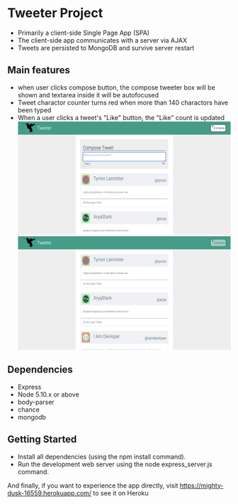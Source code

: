 # Tweeter Project
- Primarily a client-side Single Page App (SPA)
- The client-side app communicates with a server via AJAX
- Tweets are persisted to MongoDB and survive server restart
## Main features
- when user clicks compose button, the compose tweeter box will be shown and textarea inside it will be autofocused
- Tweet charactor counter turns red when more than 140 charactors have been typed
- When a user clicks a tweet's "Like" button, the "Like" count is updated
!["new-tweet image"](https://github.com/jitammy/tweeter/blob/master/docs/new-tweet.png)
!["tweets"](https://github.com/jitammy/tweeter/blob/master/docs/tweets.png)
## Dependencies
- Express
- Node 5.10.x or above
- body-parser
- chance
- mongodb
## Getting Started
- Install all dependencies (using the npm install command).
- Run the development web server using the node express_server.js command.

And finally, if you want to experience the app directly, visit
https://mighty-dusk-16559.herokuapp.com/ to see it on Heroku

